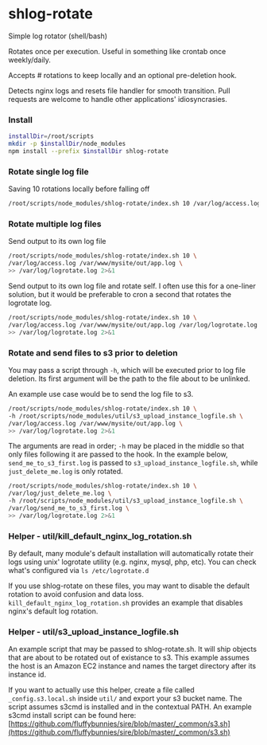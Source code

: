 # shlog-rotate
Simple log rotator (shell/bash)

Rotates once per execution. Useful in something like crontab once weekly/daily.

Accepts # rotations to keep locally and an optional pre-deletion hook.

Detects nginx logs and resets file handler for smooth transition. Pull requests are welcome to handle other applications' idiosyncrasies.


### Install
```bash
installDir=/root/scripts
mkdir -p $installDir/node_modules
npm install --prefix $installDir shlog-rotate
```


### Rotate single log file
Saving 10 rotations locally before falling off
```bash
/root/scripts/node_modules/shlog-rotate/index.sh 10 /var/log/access.log
```


### Rotate multiple log files
Send output to its own log file
```bash
/root/scripts/node_modules/shlog-rotate/index.sh 10 \
/var/log/access.log /var/www/mysite/out/app.log \
>> /var/log/logrotate.log 2>&1
```
Send output to its own log file and rotate self. I often use this for a one-liner solution, but it would be preferable to cron a second that rotates the logrotate log.
```bash
/root/scripts/node_modules/shlog-rotate/index.sh 10 \
/var/log/access.log /var/www/mysite/out/app.log /var/log/logrotate.log \
>> /var/log/logrotate.log 2>&1
```


### Rotate and send files to s3 prior to deletion
You may pass a script through `-h`, which will be executed prior to log file deletion. Its first argument will be the path to the file about to be unlinked.

An example use case would be to send the log file to s3.
```bash
/root/scripts/node_modules/shlog-rotate/index.sh 10 \
-h /root/scripts/node_modules/util/s3_upload_instance_logfile.sh \
/var/log/access.log /var/www/mysite/out/app.log \
>> /var/log/logrotate.log 2>&1
```

The arguments are read in order; `-h` may be placed in the middle so that only files following it are passed to the hook. In the example below, `send_me_to_s3_first.log` is passed to `s3_upload_instance_logfile.sh`, while `just_delete_me.log` is only rotated.
```bash
/root/scripts/node_modules/shlog-rotate/index.sh 10 \
/var/log/just_delete_me.log \
-h /root/scripts/node_modules/util/s3_upload_instance_logfile.sh \
/var/log/send_me_to_s3_first.log \
>> /var/log/logrotate.log 2>&1
```


### Helper - util/kill_default_nginx_log_rotation.sh
By default, many module's default installation will automatically rotate their logs using unix' logrotate utility (e.g. nginx, mysql, php, etc). You can check what's configured via `ls /etc/logrotate.d`

If you use shlog-rotate on these files, you may want to disable the default rotation to avoid confusion and data loss. `kill_default_nginx_log_rotation.sh` provides an example that disables nginx's default log rotation.


### Helper - util/s3_upload_instance_logfile.sh
An example script that may be passed to shlog-rotate.sh. It will ship objects that are about to be rotated out of existance to s3. This example assumes the host is an Amazon EC2 instance and names the target directory after its instance id.

If you want to actually use this helper, create a file called `_config.s3.local.sh` inside `util/` and export your s3 bucket name. The script assumes s3cmd is installed and in the contextual PATH. An example s3cmd install script can be found here: [https://github.com/fluffybunnies/sire/blob/master/_common/s3.sh](https://github.com/fluffybunnies/sire/blob/master/_common/s3.sh)

